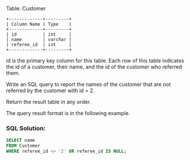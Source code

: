 Table: Customer
```
+-------------+---------+
| Column Name | Type    |
+-------------+---------+
| id          | int     |
| name        | varchar |
| referee_id  | int     |
+-------------+---------+
```
id is the primary key column for this table.
Each row of this table indicates the id of a customer, their name, and the id of the customer who referred them.


Write an SQL query to report the names of the customer that are not referred by the customer with id = 2.

Return the result table in any order.

The query result format is in the following example.

### SQL Solution:
```sql
SELECT name
FROM Customer
WHERE referee_id <> '2' OR referee_id IS NULL;
```